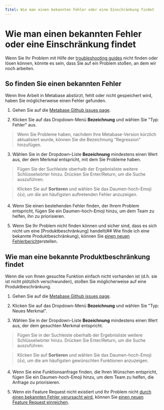 ```yaml
---
Titel: Wie man einen bekannten Fehler oder eine Einschränkung findet
---
```



# Wie man einen bekannten Fehler oder eine Einschränkung findet


Wenn Sie Ihr Problem mit Hilfe der [troubleshooting guides](./index.md) nicht finden oder lösen können, könnte es sein, dass Sie auf ein Problem stoßen, an dem wir noch arbeiten.


## So finden Sie einen bekannten Fehler


Wenn Ihre Arbeit in Metabase abstürzt, fehlt oder nicht gespeichert wird, haben Sie möglicherweise einen Fehler gefunden.


1. Gehen Sie auf die [Metabase Github issues page](https://github.com/metabase/metabase/issues).


2. Klicken Sie auf das Dropdown-Menü **Bezeichnung** und wählen Sie "Typ: Fehler" aus.


> Wenn Sie Probleme haben, nachdem Ihre Metabase-Version kürzlich aktualisiert wurde, können Sie die Bezeichnung "Regression" hinzufügen.


3. Wählen Sie in der Dropdown-Liste **Bezeichnung** mindestens einen Wert aus, der dem Merkmal entspricht, mit dem Sie Probleme haben.


> Fügen Sie der Suchleiste oberhalb der Ergebnisliste weitere Schlüsselwörter hinzu. Drücken Sie Enter/Return, um die Suche auszuführen.


> Klicken Sie auf **Sortieren** und wählen Sie das Daumen-hoch-Emoji (👍), um die am häufigsten auftretenden Fehler anzuzeigen.


4. Wenn Sie einen bestehenden Fehler finden, der Ihrem Problem entspricht, fügen Sie ein Daumen-hoch-Emoji hinzu, um dem Team zu helfen, ihn zu priorisieren.


5. Wenn Sie Ihr Problem nicht finden können und sicher sind, dass es sich nicht um eine [Produktbeschränkung] handelt(## Wie finde ich eine bekannte Produktbeschränkung), können Sie [einen neuen Fehlerbericht](./bugs.md)erstellen.


## Wie man eine bekannte Produktbeschränkung findet


Wenn die von Ihnen gesuchte Funktion einfach nicht vorhanden ist (d.h. sie ist nicht plötzlich verschwunden), stoßen Sie möglicherweise auf eine Produktbeschränkung.


1. Gehen Sie auf die [Metabase Github issues page](https://github.com/metabase/metabase/issues).


2. Klicken Sie auf das Dropdown-Menü **Bezeichnung** und wählen Sie "Typ: Neues Merkmal".


3. Wählen Sie in der Dropdown-Liste **Bezeichnung** mindestens einen Wert aus, der dem gesuchten Merkmal entspricht.


> Fügen Sie in der Suchleiste oberhalb der Ergebnisliste weitere Schlüsselwörter hinzu. Drücken Sie Enter/Return, um die Suche auszuführen.


> Klicken Sie auf **Sortieren** und wählen Sie das Daumen-hoch-Emoji (👍), um die am häufigsten gewünschten Funktionen anzuzeigen.


4. Wenn Sie eine Funktionsanfrage finden, die Ihren Wünschen entspricht, fügen Sie ein Daumen-hoch-Emoji hinzu, um dem Team zu helfen, die Anfrage zu priorisieren.


5. Wenn ein Feature Request nicht existiert und Ihr Problem nicht [durch einen bekannten Fehler verursacht wird](#how-to-find-a-known-bug), können Sie [einen neuen Feature Request einreichen](./requesting-new-features.md).

